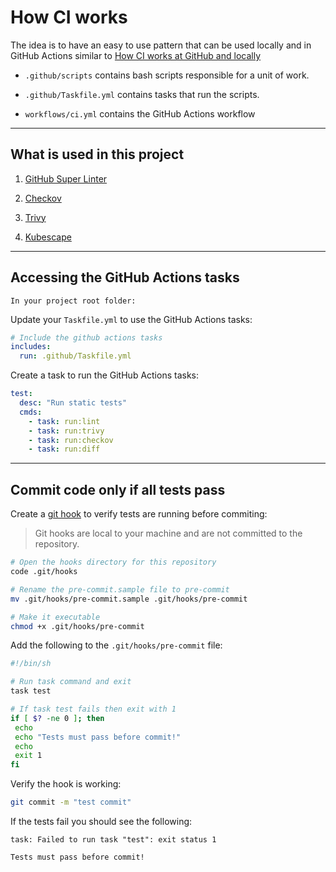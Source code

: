 # How CI works

The idea is to have an easy to use pattern that can be used locally and in GitHub Actions similar to [How CI works at GitHub and locally](https://github.com/github/scripts-to-rule-them-all)

- `.github/scripts` contains bash scripts responsible for a unit of work.

- `.github/Taskfile.yml` contains tasks that run the scripts.

- `workflows/ci.yml` contains the GitHub Actions workflow

---

## What is used in this project

1. [GitHub Super Linter](https://github.com/github/super-linter/blob/main/docs/run-linter-locally.md)

2. [Checkov](https://www.checkov.io/)

3. [Trivy](https://github.com/aquasecurity/trivy)

4. [Kubescape](https://github.com/kubescape/kubescape)

---

## Accessing the GitHub Actions tasks

`In your project root folder:`

Update your `Taskfile.yml` to use the GitHub Actions tasks:

```yaml
# Include the github actions tasks
includes:
  run: .github/Taskfile.yml
```

Create a task to run the GitHub Actions tasks:

```yaml
test:
  desc: "Run static tests"
  cmds:
    - task: run:lint
    - task: run:trivy
    - task: run:checkov
    - task: run:diff
```

---

## Commit code only if all tests pass

Create a [git hook](https://git-scm.com/book/en/v2/Customizing-Git-Git-Hooks) to verify tests are running before commiting:

> Git hooks are local to your machine and are not committed to the repository.

```bash
# Open the hooks directory for this repository
code .git/hooks
```

```bash
# Rename the pre-commit.sample file to pre-commit
mv .git/hooks/pre-commit.sample .git/hooks/pre-commit

# Make it executable
chmod +x .git/hooks/pre-commit
```

Add the following to the `.git/hooks/pre-commit` file:

```bash
#!/bin/sh

# Run task command and exit
task test

# If task test fails then exit with 1
if [ $? -ne 0 ]; then
 echo
 echo "Tests must pass before commit!"
 echo
 exit 1
fi
```

Verify the hook is working:

```bash
git commit -m "test commit"
```

If the tests fail you should see the following:

```shell
task: Failed to run task "test": exit status 1

Tests must pass before commit!
```
